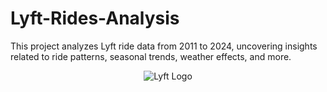 # Lyft-Rides-Analysis
This project analyzes Lyft ride data from 2011 to 2024, uncovering insights related to ride patterns, seasonal trends, weather effects, and more.

<!-- Add Lyft Logo at the Top -->
<p align="center">
  <img src="[YOUR_LOGO_LINK_HERE](https://images.app.goo.gl/dqeHNBepwsbFd64V6)" alt="Lyft Logo" />
</p>
